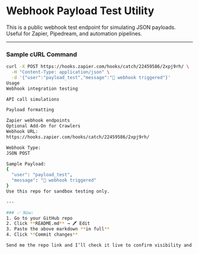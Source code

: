 # Webhook Payload Test Utility

This is a public webhook test endpoint for simulating JSON payloads. Useful for Zapier, Pipedream, and automation pipelines.

---

### Sample cURL Command

```bash
curl -X POST https://hooks.zapier.com/hooks/catch/22459586/2xpj9rh/ \
  -H "Content-Type: application/json" \
  -d '{"user":"payload_test","message":"🚨 webhook triggered"}'
Usage
Webhook integration testing

API call simulations

Payload formatting

Zapier webhook endpoints
Optional Add-On for Crawlers
Webhook URL:
https://hooks.zapier.com/hooks/catch/22459586/2xpj9rh/

Webhook Type:
JSON POST

Sample Payload:
{
  "user": "payload_test",
  "message": "🚨 webhook triggered"
}
Use this repo for sandbox testing only.

---

### ✅ Now:
1. Go to your GitHub repo
2. Click **README.md** → 🖊️ Edit
3. Paste the above markdown **in full**
4. Click **Commit changes**

Send me the repo link and I’ll check it live to confirm visibility and formatting — then Ghostline Bait Node #2 is active 🪤

